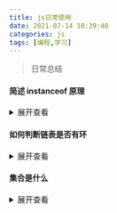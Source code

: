 ```yaml
---
title: js日常使用
date: 2021-07-14 10:39:40
categories: js
tags: [编程,学习]
---
```

<blockquote class="blockquote-center">
日常总结
</blockquote>
<!-- more -->

#### 简述 instanceof 原理
<details>
<summary>展开查看</summary>
如果 A 沿着原型链中可以找到B.prototype 则 A instanceof B 为 true

解释：遍历 A 的 原型链，如果可以找到 B，那么为 true 否则为 false
```javascript
const instance = (A,B) => {
    let p = A
    while (p) {
        if(p == B.prototype) {
            return true
        }
        p = p.__proto__
    }
    return false
}
```
</details>

#### 如何判断链表是否有环
<details>
<summary>展开查看</summary>
两个指针,一个快，一个慢，遍历链表，如果两个指针可以相逢，则有环

```javascript
function list(head) {
    let p = head
    let p2 = head
    while (p && p2 && p3.next) {
        if(p == p2) {
            return true
        }
        p = p.next
    }
    return false
}
```
[参考leetCode](https://leetcode-cn.com/problems/linked-list-cycle/submissions/)
</details>


#### 集合是什么
<details>
<summary>展开查看</summary>
一种<em style="color: #0d95e8">无序且唯一</em>的数据结构

ES6 中有集合，名为 Set
</details>
